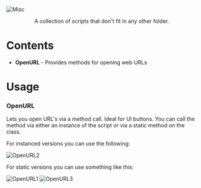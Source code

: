 ![Misc](https://user-images.githubusercontent.com/33253710/159366709-7ef85689-d4a7-498e-b484-7d5f1524600c.jpg)

<p align=center>A collection of scripts that don't fit in any other folder.</p>

# Contents
- <b>OpenURL</b> - Provides methods for opening web URLs

# Usage
### OpenURL
Lets you open URL's via a method call. Ideal for UI buttons. You can call the method via either an instance of the script or via a static method on the class.

For instanced versions you can use the following:

![OpenURL2](https://user-images.githubusercontent.com/33253710/159433548-ea441409-e852-4285-88c9-399db68e83d6.png)

For static versions you can use something like this:

![OpenURL1](https://user-images.githubusercontent.com/33253710/159433545-cef136b7-a947-409d-a4f1-59e43d7dc6e9.png)
![OpenURL3](https://user-images.githubusercontent.com/33253710/159433550-6bd3503f-371e-4e29-badf-b6c8e6398f25.png)
